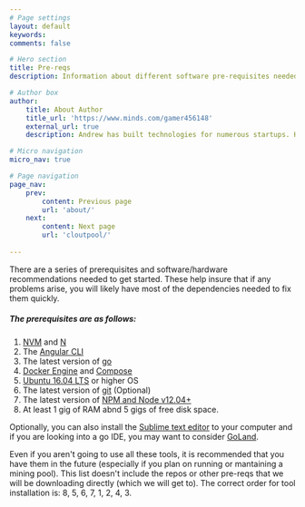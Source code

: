 ```yaml
---
# Page settings
layout: default
keywords:
comments: false

# Hero section
title: Pre-reqs
description: Information about different software pre-requisites needed to get started.

# Author box
author:
    title: About Author
    title_url: 'https://www.minds.com/gamer456148'
    external_url: true
    description: Andrew has built technologies for numerous startups. He currently does research in Computational Genomics, Distributed Systems, and Quantum Computing. He is a Copt, and likes to play a variety of sports or build things in his free time.

# Micro navigation
micro_nav: true

# Page navigation
page_nav:
    prev:
        content: Previous page
        url: 'about/'
    next:
        content: Next page
        url: 'cloutpool/'
        
---
```


There are a series of prerequisites and software/hardware recommendations needed to get started. These help insure that if any problems arise, you will likely have most of the dependencies needed to fix them quickly.
##### The prerequisites are as follows:
1. [NVM](https://github.com/nvm-sh/nvm) and [N](https://www.npmjs.com/package/n)
2. The [Angular CLI](https://angular.io/cli)
3. The latest version of [go](https://golang.org/doc/install)
4.  [Docker Engine](https://docs.docker.com/engine/install/ubuntu/) and [Compose](https://docs.docker.com/compose/install/)
5.  [Ubuntu 16.04 LTS](https://releases.ubuntu.com/16.04/) or higher OS
6.  The latest version of [git](https://git-scm.com/book/en/v2/Getting-Started-Installing-Git) (Optional)
7.  The latest version of [NPM and Node v12.04+](https://www.npmjs.com/get-npm)
8.   At least 1 gig of RAM abnd 5 gigs of free disk space.

Optionally, you can also install the [Sublime text editor](https://www.sublimetext.com/) to your computer and if you are looking into a go IDE, you may want to consider [GoLand](https://www.jetbrains.com/go/).

Even if you aren't going to use all these tools, it is recommended that you have them in the future (especially if you plan on running or mantaining a mining pool). This list doesn't include the repos or other pre-reqs that we will be downloading directly (which we will get to). The correct order for tool installation is: 8, 5, 6, 7, 1, 2, 4, 3. 
